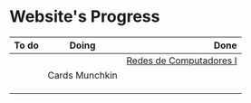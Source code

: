 # Website's Progress

|       To do       |        Doing            |          Done           |
| ------------------|:-----------------------:| -----------------------:|
|                   |                         | [Redes de Computadores I](https://murilobauerc.github.io/redes/) |
|                   |   Cards Munchkin        |                         |
|                   |                         |                         |
|                   |                         |                         |
|                   |                         |                         |
